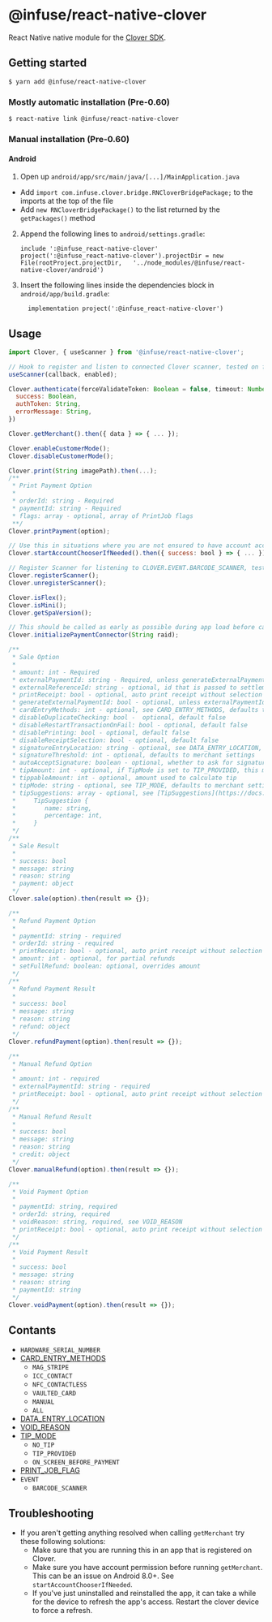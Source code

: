 
# @​infuse/react-native-clover

React Native native module for the [Clover SDK](https://github.com/clover/clover-android-sdk).

## Getting started

`$ yarn add @infuse/react-native-clover`

### Mostly automatic installation (Pre-0.60)

`$ react-native link @infuse/react-native-clover`

### Manual installation (Pre-0.60)

#### Android

1. Open up `android/app/src/main/java/[...]/MainApplication.java`
  - Add `import com.infuse.clover.bridge.RNCloverBridgePackage;` to the imports at the top of the file
  - Add `new RNCloverBridgePackage()` to the list returned by the `getPackages()` method
2. Append the following lines to `android/settings.gradle`:
  	```
  	include ':@infuse_react-native-clover'
  	project(':@infuse_react-native-clover').projectDir = new File(rootProject.projectDir, 	'../node_modules/@infuse/react-native-clover/android')
  	```
3. Insert the following lines inside the dependencies block in `android/app/build.gradle`:
  	```
      implementation project(':@infuse_react-native-clover')
  	```


## Usage
```javascript
import Clover, { useScanner } from '@infuse/react-native-clover';

// Hook to register and listen to connected Clover scanner, tested on flex and mini gen 2
useScanner(callback, enabled);

Clover.authenticate(forceValidateToken: Boolean = false, timeout: Number = 10000) => ({
  success: Boolean,
  authToken: String,
  errorMessage: String,
})

Clover.getMerchant().then({ data } => { ... });

Clover.enableCustomerMode();
Clover.disableCustomerMode();

Clover.print(String imagePath).then(...);
/**
 * Print Payment Option
 * 
 * orderId: string - Required
 * paymentId: string - Required
 * flags: array - optional, array of PrintJob flags
 **/
Clover.printPayment(option);

// Use this in situations where you are not ensured to have account access permission, API 26+
Clover.startAccountChooserIfNeeded().then({ success: bool } => { ... });

// Register Scanner for listening to CLOVER.EVENT.BARCODE_SCANNER, tested on Flex and Mini Gen 2
Clover.registerScanner();
Clover.unregisterScanner();

Clover.isFlex();
Clover.isMini();
Clover.getSpaVersion();

// This should be called as early as possible during app load before calling any payment method
Clover.initializePaymentConnector(String raid);

/**
 * Sale Option
 *  
 * amount: int - Required
 * externalPaymentId: string - Required, unless generateExternalPaymentId is true
 * externalReferenceId: string - optional, id that is passed to settlement file
 * printReceipt: bool - optional, auto print receipt without selection
 * generateExternalPaymentId: bool - optional, unless externalPaymentId is not provided, default false
 * cardEntryMethods: int - optional, see CARD_ENTRY_METHODS, defaults to MAG_STRIPE | ICC_CONTACT | NFC_CONTACTLESS
 * disableDuplicateChecking: bool -  optional, default false
 * disableRestartTransactionOnFail: bool - optional, default false
 * disablePrinting: bool - optional, default false
 * disableReceiptSelection: bool - optional, default false
 * signatureEntryLocation: string - optional, see DATA_ENTRY_LOCATION, defaults to merchant settings
 * signatureThreshold: int - optional, defaults to merchant settings
 * autoAcceptSignature: boolean - optional, whether to ask for signature confirmation, default true
 * tipAmount: int - optional, if TipMode is set to TIP_PROVIDED, this must be set
 * tippableAmount: int - optional, amount used to calculate tip
 * tipMode: string - optional, see TIP_MODE, defaults to merchant settings
 * tipSuggestions: array - optional, see [TipSuggestions](https://docs.clover.com/clover-platform/docs/using-per-transaction-settings#section--tips-)
 *     TipSuggestion {
 *        name: string,
 *        percentage: int,
 *     }
 */
/**
 * Sale Result
 * 
 * success: bool
 * message: string
 * reason: string
 * payment: object
 */
Clover.sale(option).then(result => {});

/**
 * Refund Payment Option
 * 
 * paymentId: string - required
 * orderId: string - required
 * printReceipt: bool - optional, auto print receipt without selection
 * amount: int - optional, for partial refunds
 * setFullRefund: boolean: optional, overrides amount
 */
/**
 * Refund Payment Result
 * 
 * success: bool
 * message: string
 * reason: string
 * refund: object
 */
Clover.refundPayment(option).then(result => {});

/**
 * Manual Refund Option
 * 
 * amount: int - required
 * externalPaymentId: string - required
 * printReceipt: bool - optional, auto print receipt without selection
 */
/**
 * Manual Refund Result
 * 
 * success: bool
 * message: string
 * reason: string
 * credit: object
 */
Clover.manualRefund(option).then(result => {});

/**
 * Void Payment Option
 * 
 * paymentId: string, required
 * orderId: string, required
 * voidReason: string, required, see VOID_REASON
 * printReceipt: bool - optional, auto print receipt without selection
 */
/**
 * Void Payment Result
 * 
 * success: bool
 * message: string
 * reason: string
 * paymentId: string
 */
Clover.voidPayment(option).then(result => {});
```

## Contants

* `HARDWARE_SERIAL_NUMBER`
* [CARD_ENTRY_METHODS](https://docs.clover.com/clover-platform/docs/using-per-transaction-settings#section--other-functions-)
    * `MAG_STRIPE`
    * `ICC_CONTACT`
    * `NFC_CONTACTLESS`
    * `VAULTED_CARD`
    * `MANUAL`
    * `ALL`
* [DATA_ENTRY_LOCATION](https://clover.github.io/clover-android-sdk/com/clover/sdk/v3/payments/DataEntryLocation.html)
* [VOID_REASON](https://clover.github.io/clover-android-sdk/com/clover/sdk/v3/order/VoidReason.html)
* [TIP_MODE](https://clover.github.io/clover-android-sdk/com/clover/sdk/v3/payments/TipMode.html)
    * `NO_TIP`
    * `TIP_PROVIDED`
    * `ON_SCREEN_BEFORE_PAYMENT`
* [PRINT_JOB_FLAG](https://clover.github.io/clover-android-sdk/com/clover/sdk/v1/printer/job/PrintJob.html)
* `EVENT`
    * `BARCODE_SCANNER`
  
## Troubleshooting

* If you aren't getting anything resolved when calling `getMerchant` try these following solutions:
  - Make sure that you are running this in an app that is registered on Clover.
  - Make sure you have account permission before running `getMerchant`. This can be an issue on Android 8.0+. See `startAccountChooserIfNeeded`.
  - If you've just uninstalled and reinstalled the app, it can take a while for the device to refresh the app's access. Restart the clover device to force a refresh.